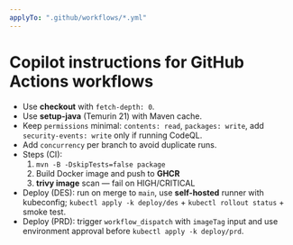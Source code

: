```yaml
---
applyTo: ".github/workflows/*.yml"
---
```


# Copilot instructions for GitHub Actions workflows

- Use **checkout** with `fetch-depth: 0`.
- Use **setup-java** (Temurin 21) with Maven cache.
- Keep `permissions` minimal: `contents: read`, `packages: write`, add `security-events: write` only if running CodeQL.
- Add `concurrency` per branch to avoid duplicate runs.
- Steps (CI):
  1) `mvn -B -DskipTests=false package`
  2) Build Docker image and push to **GHCR**
  3) **trivy image** scan — fail on HIGH/CRITICAL
- Deploy (DES): run on merge to `main`, use **self-hosted** runner with kubeconfig; `kubectl apply -k deploy/des` + `kubectl rollout status` + smoke test.
- Deploy (PRD): trigger `workflow_dispatch` with `imageTag` input and use environment approval before `kubectl apply -k deploy/prd`.
